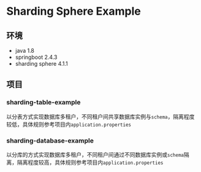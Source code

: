 # Sharding Sphere Example

## 环境

- java 1.8
- springboot 2.4.3
- sharding sphere 4.1.1

## 项目

### sharding-table-example

以分表方式实现数据库多租户，不同租户间共享数据库实例与`schema`，隔离程度较低，具体规则参考项目内`application.properties`

### sharding-database-example

以分库的方式实现数据库多租户，不同租户间通过不同数据库实例或`schema`隔离，隔离程度较高，具体规则参考项目内`application.properties`



